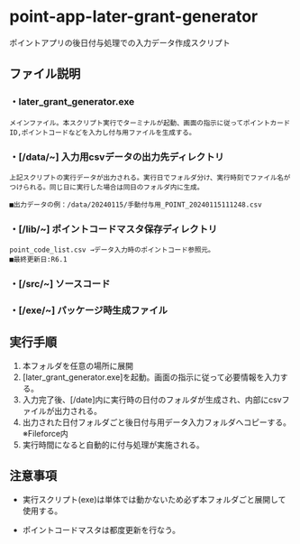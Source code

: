 # point-app-later-grant-generator
ポイントアプリの後日付与処理での入力データ作成スクリプト

## ファイル説明

### ・later_grant_generator.exe
    メインファイル。本スクリプト実行でターミナルが起動、画面の指示に従ってポイントカードID,ポイントコードなどを入力し付与用ファイルを生成する。

### ・[/data/~] 入力用csvデータの出力先ディレクトリ
    上記スクリプトの実行データが出力される。実行日でフォルダ分け、実行時刻でファイル名がつけられる。同じ日に実行した場合は同日のフォルダ内に生成。  

    ■出力データの例：/data/20240115/手動付与用_POINT_20240115111248.csv

### ・[/lib/~] ポイントコードマスタ保存ディレクトリ
    point_code_list.csv →データ入力時のポイントコード参照元。  
    ■最終更新日:R6.1

### ・[/src/~] ソースコード

### ・[/exe/~] パッケージ時生成ファイル

## 実行手順

1. 本フォルダを任意の場所に展開
2. [later_grant_generator.exe]を起動。画面の指示に従って必要情報を入力する。
3. 入力完了後、[/date]内に実行時の日付のフォルダが生成され、内部にcsvファイルが出力される。
4. 出力された日付フォルダごと後日付与用データ入力フォルダへコピーする。  
※Fileforce内
5. 実行時間になると自動的に付与処理が実施される。

## 注意事項
- 実行スクリプト(exe)は単体では動かないため必ず本フォルダごと展開して使用する。

- ポイントコードマスタは都度更新を行なう。
